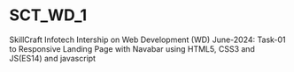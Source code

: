 # SCT_WD_1
SkillCraft Infotech Intership on Web Development (WD) June-2024: Task-01 to Responsive Landing Page with Navabar using HTML5, CSS3 and JS(ES14) and  javascript
